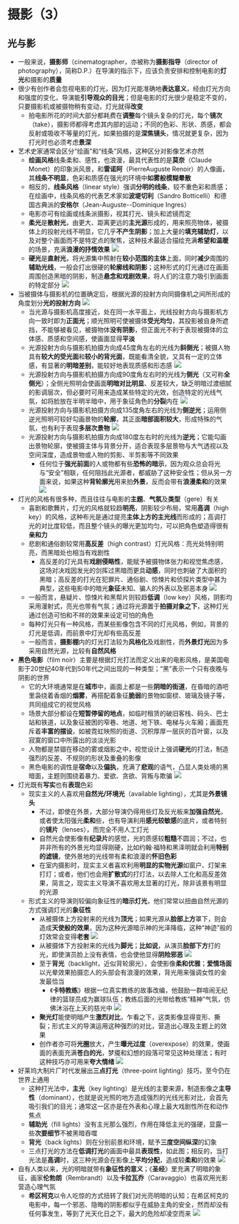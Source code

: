 # 摄影（3）
## 光与影
* 一般来说，**摄影师**（cinematographer，亦被称为**摄影指导**（director of photography），简称D.P.）在导演的指示下，应该负责安排和控制电影的**灯光**和摄影的**质量**
* 很少有创作者会忽视电影的灯光，因为灯光能准确地**表达意义**，经由灯光方向和强度的变化，导演能**引导观众的目光**；但是电影的灯光很少是稳定不变的，只要摄影机或被摄物稍有变动，灯光就得**改变**
  * 拍电影所花的时间大部分都耗费在**调整**每个镜头复杂的灯光，每个**镜次**（take），摄影师都得考虑其内部的运动；不同的色彩、形状、质感，都会反射或吸收不等量的灯光，如果拍摄的是**深焦镜头**，情况就更复杂，因为打光时也必须考虑**景深**
* 艺术史家通常会区分“绘画”和“线条”风格，这种区分对影像艺术亦然
  * **绘画风格**线条柔和、感性，也浪漫，最具代表性的是**莫奈**（Claude Monet）的印象派风景，和**雷诺阿**（PierreAuguste Renoir）的人像画，其**线条不明显**，色彩和质感在强光的环境中**如雾般模糊晕散**
  * 相反的，**线条风格**（linear style）强调**分明的线条**，较不重色彩和质感；在绘画中，线条风格的代表艺术家如**波堤切利**（Sandro Botticelli）和德国古典派的**安格尔**（Jean-Auguste--Dominique Ingres）
  * 电影亦可有绘画或线条派摄影，视其打光、镜头和滤镜而定
  * **柔光**是**散射光**，由更大、距离更远的**主光源**形成的，用来照亮物体，被摄体上的投射光线不明显，它几乎**不产生阴影**；加上大量的**填充辅助灯**，以及对整个画面而不是特定点的聚焦，这种技术最适合描绘充满**希望和温暖**的场景，充满**浪漫的抒情效果**
![](images/柔光.jpg)
  * **硬光**是**直射光**，将光源集中照射在**较小范围的主体**上面，同时**减少**周围的**辅助光线**，一般会打出很硬的**轮廓线和阴影**；这种形式的灯光通过在画面周围创造黑暗的阴影，制造**悬念和戏剧效果**，将人们的注意力吸引到画面的特定部分
![](images/搏击俱乐部.jpg)
* 当被摄体与摄影机的位置确定后，根据光源的投射方向同摄像机之间所形成的角度划分**光的投射方向**
![](images/光源方向.jpg)
  * 当光源与摄影机高度接近，处在同一水平面上，光线投射方向与摄影机方向一致时即为**正面光**；顺光照明可使被摄体**受光均匀**，其投影被自身所遮挡，不能够被看见，被摄物体**没有阴影**，但正面光不利于表现被摄体的立体感、质感和空间感，使画面显得**平淡**
  * 光源投射方向与摄影机拍摄方向成45度角左右的光线为**斜侧光**；被摄人物具有**较大的受光面**和**较小的背光面**，既能看清全貌，又具有一定的立体感，有显著的**明暗差别**，能较好地表现质感和形态感
![](images/斜侧光.jpg)
  * 光源投射方向与摄影机拍摄方向成90度角左右时的光线为**侧光**（又可称**全侧光**）；全侧光照明会使画面**明暗对比明显**、反差较大，缺乏明暗过渡细腻的影调层次，但必要时可用来造成某些特定的光效，创造特定的光线气氛，如将脸放在半明半暗中，用于象征角色的**分裂**内在
![](images/嫌疑犯零号.png)
  * 光源投射方向与摄影机拍摄方向成135度角左右的光线为**侧逆光**；运用侧逆光照明可较好勾画景物的**轮廓**，其正面**暗部面积较大**，形成特殊的气氛，也有利于表现**多层次景物**
![](images/海蒂与爷爷.jpg)
  * 光源投射方向与摄影机拍摄方向成180度左右时的光线为**逆光**；它能勾画出景物轮廓，使被摄主体与背景分开，适合表现多层景物与大气透视以及空间深度，造成景物或人物的剪影、半剪影等不同效果
    * 任何位于**强光前面**的人或物都有些**恐怖的暗示**，因为观众总会将光与“安全”相联，任何阻挡此光源者，都威胁了这种安全性；但从另一方面来说，如果这种**背轮廓光**用来拍**外景**，反而会带有**浪漫柔和**的效果
![](images/背光.jpg)
* 灯光的风格有很多种，而且往往与电影的**主题**、**气氛**及**类型**（gere）有关
  * 喜剧和歌舞片，灯光的风格就较趋**明亮**，阴影较少布局，常用**高调**（high key）的风格，这种布光是通过提亮**主体上方的主光线**而形成的；高调打光的对比度较低，而且整个镜头的曝光更加均匀，可以把角色塑造得很有**亲和力**
  * 悲剧和通俗剧较常用**高反差**（high contrast）灯光风格：亮光处特别明亮，而黑暗处也相当有戏剧性
    * 高反差的灯光具有**戏剧侵略性**，能赋予被摄物体张力和视觉焦虑感，这场对决戏因发光的剑挥过黑暗而更具**动感**，同时也刺破了大面积的黑暗；高反差的打光在犯罪片、通俗剧、惊悚片和侦探片类型中甚为典型，这些电影中的暗光**象征**未知、骗人的外表以及邪恶本身
![](images/星球大战6.png)
  * 一般而言，悬疑片、惊悚片和黑帮片则较趋**低调**（low key）风格，阴影均采用漫射式，亮光也带有气氛；通过将光源置于**拍摄对象之下**，这种灯光通过创造可怕和不祥的效果来设定可怕的角色
  * 每种灯光只有一种风格，而某些影像包含不同的灯光风格，例如，背景的灯光是低调，而前景中灯光却有些高反差
  * 一般而言，**摄影棚**内的灯光打法较为**风格化**及戏剧性，而**外景灯光**因为多采用自然光源，比较有**自然风格**    
* **黑色电影**（film noir）主要是根据灯光打法而定义出来的电影风格，是美国电影于20世纪40年代到50年代之间出现的一种类型；“黑”表示一个只有夜晚与阴影的世界
    * 它的大环境通常是在**城市**中，画面上都是一些**阴暗的街道**，在昏暗的酒吧里袅绕着香烟的**烟雾**，再搭配着象征**脆弱**的景物如窗棂、玻璃及镜子等，共同组成它的视觉风格
    * 场景大部分都设在**短暂停留的地点**，如临时租赁的破旧客栈、码头、巴士站和铁道，以及象征被困的窄巷、地道、地下铁、电梯与火车厢；画面充斥着**丰富的摆设**，如被霓虹映照的街道、沉积厚厚一层灰的百叶窗，以及寂寞的窗口中所露出的淡淡光影
    * 人物都是禁锢在移动的雾或烟影之中，视觉设计上强调**硬光**的打法，制造强烈的反差、不规则的形状及重叠的影像
    * 黑色电影的调性是**宿命**以及**偏执**，充满了**悲观**的语气，凸显人类处境的黑暗面，主题则围绕着暴力、爱欲、贪欲、背叛与欺骗
![](images/双重赔偿.png)
* 灯光既有**写实**也有**表现**色彩
  * 现实主义的人喜欢用**自然光/环境光**（available lighting），尤其是**外景镜头**
    * 不过，即使在外景，大部分导演仍得用些灯及反光板来**加强自然光**，或者使太阳强光**柔和**些，也有导演利用**感光较敏感**的底片，或者特别的**镜片**（lenses），而完全不用人工灯光
    * 自然光会使影像有**纪录片**的感觉，光的质感较**粗糙**不圆润；不过，也并非所有的外景光均显得刚硬，比如约翰·福特和黑泽明就会利用**特别的滤镜**，使外景地的光线带有柔和浪漫的**怀旧色彩**
    * 在室内摄影时，现实主义者喜欢利用**明显的实物光源**如窗户、灯架来打灯；或者，他们也会用**扩散式**的打灯法，以去除人工化和高反差效果，简言之，现实主义导演不喜欢用太显著的灯光，除非该景有明显的光源
  * 形式主义的导演则较偏向象征性的**暗示灯光**，他们常常以扭曲自然光源的方式强调灯光的**象征性**
    * 从被摄体上方投射来的光线为**顶光**；如果光源从**脸部上方**罩下，则会造成**天使般的效果**，因为这种光源暗示神的光泽降临，这种“神迹”般的灯效常会变得**老套**
![](images/高调布光.jpg)
    * 从被摄体下方投射来的光线为**脚光**；**比如说**，从演员**脸部下方**打的光，即使演员脸上没有表情，也会使他显得**阴险邪恶**
![](images/布鲁克斯先生.png)
    * 至于**背光**（backlight，近似背轮廓光），会使影像**柔和优雅**；**爱情场面**以光晕效果拍摄恋人的头部会有浪漫的效果，背光用来强调女性的金发最恰当
      * 《**卡特教练**》根据一位真实教练的故事改编，他鼓励一群喧闹无纪律的篮球员成为赢球队伍；教练后面的光带给教练“精神”气氛，仿佛沐浴在上天的慈光中
![](images/卡特教练.png)
    * **聚光灯**能使明暗产生**激烈对比**，乍看之下，这类影像显得变形、撕裂；形式主义的导演运用这种强烈的对比，营造出心理及主题上的效果
    * 创作者亦可将**光圈**放大，产生**曝光过度**（overexpose）的效果，使画面的表面充满**苍白的光**，梦魇和幻想的段落可常见这种处理法；有时这种技巧亦可用来**夸大情绪**
![](images/过度曝光.jpg)
* 好莱坞大制片厂时代发展出**三点打光**（three-point lighting）技巧，至今仍在世界上通用
  * 这种打光法中，**主光**（key lighting）是光线的主要来源，制造影像之**主导性**（dominant），也就是说光照的地方造成强烈的光线光影对比，会首先吸引我们的目光；通常这一区亦是在外表和心理上最大戏剧性所在和动作焦点
  * **辅助光**（fill lights）没有主光那么强烈，作用在降低主光的强硬，显露一些**次要细节**不被黑暗吞噬
  * **背光**（back lights）则在分别前景和环境，赋予**三度空间纵深**的幻象
  * 三点打光的方法在**低调打光**的画面中最具**表现性**，如此图；相反的，当打光法是**高调**时，这三种光源会在影像上**平均分配**，造成较**柔和**的效果
![](images/三点打光.png)
* 自有人类以来，光的明暗就带有**象征性的意义**；《**圣经**》里充满了明暗的象征，画家**伦勃朗**（Rembrandt）以及**卡拉瓦乔**（Caravaggio）也喜欢用光影营造心理气氛
  * **希区柯克**以令人吃惊的方式扭转了我们对光亮明暗的认知；在希区柯克的电影中，每一个邪恶、隐晦的阴影都似乎在威胁主角的安全，然而却没有任何事发生，等到了光天化日之下，最大的危险却凌空而来
![](images/惊魂记.jpg)
  